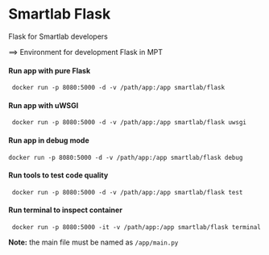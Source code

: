 # Smartlab Flask

Flask for Smartlab developers 

==> Environment for development Flask in MPT

#### Run app with pure Flask
     docker run -p 8080:5000 -d -v /path/app:/app smartlab/flask

#### Run app with uWSGI
     docker run -p 8080:5000 -d -v /path/app:/app smartlab/flask uwsgi

#### Run app in debug mode
    docker run -p 8080:5000 -d -v /path/app:/app smartlab/flask debug

#### Run tools to test code quality
     docker run -p 8080:5000 -d -v /path/app:/app smartlab/flask test

#### Run terminal to inspect container
     docker run -p 8080:5000 -it -v /path/app:/app smartlab/flask terminal

**Note:** the main file must be named as `/app/main.py`
